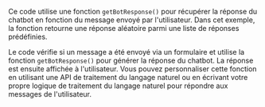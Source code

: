 Ce code utilise une fonction `getBotResponse()` pour récupérer la réponse du chatbot en fonction du message envoyé par l'utilisateur. 
Dans cet exemple, la fonction retourne une réponse aléatoire parmi une liste de réponses prédéfinies.

Le code vérifie si un message a été envoyé via un formulaire et utilise la fonction `getBotResponse()` pour générer la réponse du chatbot. La réponse est ensuite affichée à l'utilisateur. 
Vous pouvez personnaliser cette fonction en utilisant une API de traitement du langage naturel ou en écrivant votre propre logique de traitement du langage naturel pour répondre aux messages de l'utilisateur.
